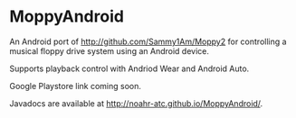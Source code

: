 # MoppyAndroid

An Android port of http://github.com/Sammy1Am/Moppy2 for controlling a musical floppy drive system using an Android device.

Supports playback control with Andriod Wear and Android Auto.

Google Playstore link coming soon.

Javadocs are available at http://noahr-atc.github.io/MoppyAndroid/.
